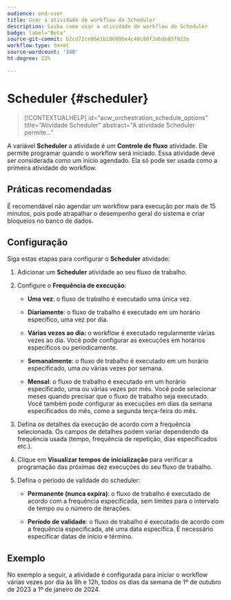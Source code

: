 ```yaml
---
audience: end-user
title: Usar a atividade de workflow do Scheduler
description: Saiba como usar a atividade de workflow do Scheduler
badge: label="Beta"
source-git-commit: b2cd72ce06e1b18689be4c40c80f3abde85f922e
workflow-type: tm+mt
source-wordcount: '340'
ht-degree: 22%

---
```



# Scheduler {#scheduler}

>[!CONTEXTUALHELP]
>id="acw_orchestration_schedule_options"
>title="Atividade Scheduler"
>abstract="A atividade Scheduler permite..."

A variável **Scheduler** a atividade é um **Controle de fluxo** atividade. Ele permite programar quando o workflow será iniciado. Essa atividade deve ser considerada como um início agendado. Ela só pode ser usada como a primeira atividade do workflow.

## Práticas recomendadas

É recomendável não agendar um workflow para execução por mais de 15 minutos, pois pode atrapalhar o desempenho geral do sistema e criar bloqueios no banco de dados.

## Configuração

Siga estas etapas para configurar o **Scheduler** atividade:

1. Adicionar um **Scheduler** atividade ao seu fluxo de trabalho.

   <!--![](../assets/workflow-scheduler.png)-->

1. Configure o **Frequência de execução**:

   * **Uma vez**: o fluxo de trabalho é executado uma única vez.

   * **Diariamente**: o fluxo de trabalho é executado em um horário específico, uma vez por dia.

   * **Várias vezes ao dia:** o workflow é executado regularmente várias vezes ao dia. Você pode configurar as execuções em horários específicos ou periodicamente.

   * **Semanalmente**: o fluxo de trabalho é executado em um horário especificado, uma ou várias vezes por semana.

   * **Mensal**: o fluxo de trabalho é executado em um horário especificado, uma ou várias vezes por mês. Você pode selecionar meses quando precisar que o fluxo de trabalho seja executado. Você também pode configurar as execuções em dias da semana especificados do mês, como a segunda terça-feira do mês.

1. Defina os detalhes da execução de acordo com a frequência selecionada. Os campos de detalhes podem variar dependendo da frequência usada (tempo, frequência de repetição, dias especificados etc.).

1. Clique em **Visualizar tempos de inicialização** para verificar a programação das próximas dez execuções do seu fluxo de trabalho.

1. Defina o período de validade do scheduler:

   * **Permanente (nunca expira)**: o fluxo de trabalho é executado de acordo com a frequência especificada, sem limites para o intervalo de tempo ou o número de iterações.

   * **Período de validade**: o fluxo de trabalho é executado de acordo com a frequência especificada, até uma data específica. É necessário especificar datas de início e término.

## Exemplo

No exemplo a seguir, a atividade é configurada para iniciar o workflow várias vezes por dia às 9h e 12h, todos os dias da semana de 1º de outubro de 2023 a 1º de janeiro de 2024.

<!--![](../assets/workflow-scheduler2.png)-->



